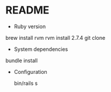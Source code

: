 # README




* Ruby version

brew install rvm
rvm install 2.7.4
git clone

* System dependencies
  
bundle install

* Configuration
  
  bin/rails s



